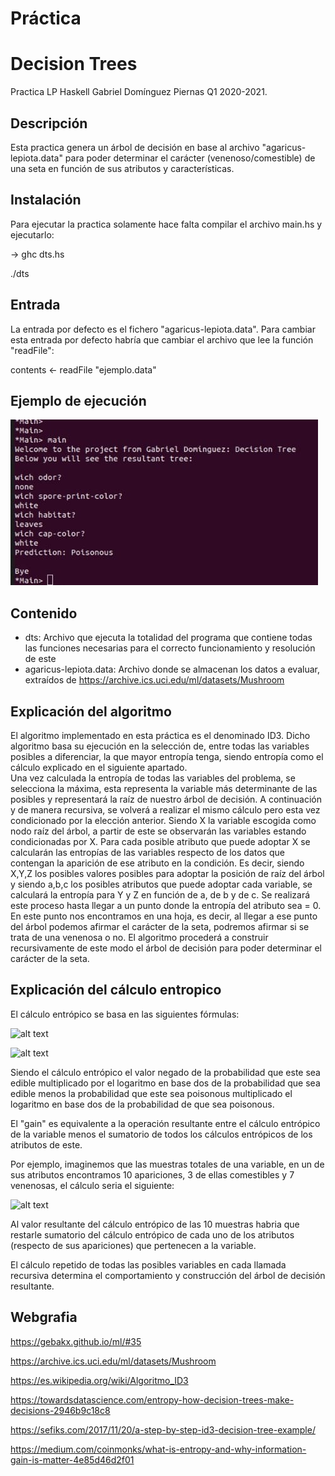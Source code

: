 # Práctica

# Decision Trees

Practica LP Haskell Gabriel Domínguez Piernas Q1 2020-2021.

## Descripción

Esta practica genera un árbol de decisión en base al archivo "agaricus-lepiota.data" para poder determinar el carácter (venenoso/comestible) de una seta en función de sus atributos y características.

## Instalación

Para ejecutar la practica solamente hace falta compilar el archivo main.hs y ejecutarlo:

-> ghc dts.hs

./dts

## Entrada
La entrada por defecto es el fichero "agaricus-lepiota.data". Para cambiar esta entrada por defecto habría que cambiar el archivo que lee la función "readFile":

contents <- readFile "ejemplo.data" 



## Ejemplo de ejecución


![alt text](https://raw.githubusercontent.com/GabriDominguez/PracticaLP/main/WhatsApp%20Image%202020-11-22%20at%2023.01.27.jpeg)


## Contenido
- dts: Archivo que ejecuta la totalidad del programa que contiene todas las funciones necesarias para el correcto funcionamiento y resolución de este
- agaricus-lepiota.data: Archivo donde se almacenan los datos a evaluar, extraídos de https://archive.ics.uci.edu/ml/datasets/Mushroom









## Explicación del algoritmo

El algoritmo implementado en esta práctica es el denominado ID3. Dicho algoritmo basa su ejecución en la selección de, entre todas las variables posibles a diferenciar, la que mayor entropía tenga, siendo entropía como el cálculo explicado en el siguiente apartado.  
Una vez calculada la entropía de todas las variables del problema, se selecciona la máxima, esta representa la variable más determinante de las posibles y representará la raíz de nuestro árbol de decisión.
A continuación y de manera recursiva, se volverá a realizar el mismo cálculo pero esta vez condicionado por la elección anterior. Siendo X la variable escogida como nodo raíz del árbol, a partir de este se observarán las variables estando condicionadas por X. Para cada posible atributo que puede adoptar X se calcularán las entropías de las variables respecto de los datos que contengan la aparición de ese atributo en la condición. 
Es decir, siendo X,Y,Z los posibles valores posibles para adoptar la posición de raíz del árbol y siendo a,b,c los posibles atributos que puede adoptar cada variable, se calculará la entropía para Y y Z en función de a, de b y de c. 
Se realizará este proceso hasta llegar a un punto donde la entropía del atributo sea = 0. En este punto nos encontramos en una hoja, es decir, al llegar a ese punto del árbol podemos afirmar el carácter de la seta, podremos afirmar si se trata de una venenosa o no. 
El algoritmo procederá a construir recursivamente de este modo el árbol de decisión para poder determinar el carácter de la seta. 



## Explicación del cálculo entropico

El cálculo entrópico se basa en las siguientes fórmulas:

![alt text](https://miro.medium.com/max/700/0*08CaHVjPCgs_fZyp)


![alt text](https://miro.medium.com/max/700/1*S6zcbdAzUvIOKBaWBKp9MA.png)





Siendo el cálculo entrópico el valor negado de la probabilidad que este sea edible multiplicado por el logaritmo en base dos de la probabilidad que sea edible menos la probabilidad que este sea poisonous multiplicado el logaritmo en base dos de la probabilidad de que sea poisonous.

El "gain" es equivalente a la operación resultante entre el cálculo entrópico de la variable menos el sumatorio de todos los cálculos entrópicos de los atributos de este.

Por ejemplo, imaginemos que las muestras totales de una variable, en un de sus atributos encontramos 10 apariciones, 3 de ellas comestibles y 7 venenosas, el cálculo seria el siguiente:

![alt text](https://miro.medium.com/max/700/0*R2ifm13OVNp9ZvVX)

Al valor resultante del cálculo entrópico de las 10 muestras habria que restarle sumatorio del cálculo entrópico de cada uno de los atributos (respecto de sus apariciones) que pertenecen a la variable.

El cálculo repetido de todas las posibles variables en cada llamada recursiva determina el comportamiento y construcción del árbol de decisión resultante.



## Webgrafia

https://gebakx.github.io/ml/#35

https://archive.ics.uci.edu/ml/datasets/Mushroom

https://es.wikipedia.org/wiki/Algoritmo_ID3

https://towardsdatascience.com/entropy-how-decision-trees-make-decisions-2946b9c18c8

https://sefiks.com/2017/11/20/a-step-by-step-id3-decision-tree-example/

https://medium.com/coinmonks/what-is-entropy-and-why-information-gain-is-matter-4e85d46d2f01







